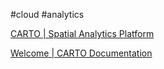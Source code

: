 #cloud #analytics

[CARTO | Spatial Analytics Platform](https://carto.com/platform)

[Welcome | CARTO Documentation](https://docs.carto.com/)

